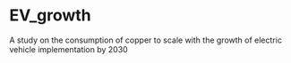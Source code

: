 # EV_growth
A study on the consumption of copper to scale with the growth of electric vehicle implementation by 2030

